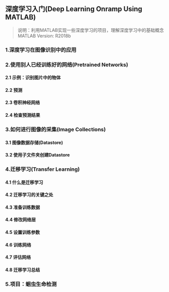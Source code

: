 ## 深度学习入门(Deep Learning Onramp Using MATLAB)

>说明：利用MATLAB实现一些深度学习的项目，理解深度学习中的基础概念<br>
>MATLAB Version: R2018b

### 1.深度学习在图像识别中的应用

### 2.使用别人已经训练好的网络(Pretrained Networks)
#### 2.1 示例：识别图片中的物体
#### 2.2 预测
#### 2.3 卷积神经网络
#### 2.4 检查预测结果

### 3.如何进行图像的采集(Image Collections)
#### 3.1 图像数据存储(Datastore)
#### 3.2 使用子文件夹创建Datastore

### 4.迁移学习(Transfer Learning)
#### 4.1 什么是迁移学习
#### 4.2 迁移学习的关键之处
#### 4.3 准备训练数据
#### 4.4 修改网络层
#### 4.5 设置训练参数
#### 4.6 训练网络
#### 4.7 评估网络
#### 4.8 迁移学习总结

### 5.项目：蛔虫生命检测
